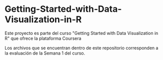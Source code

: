 # Getting-Started-with-Data-Visualization-in-R
Este proyecto es parte del curso "Getting Started with Data Visualization in R" que ofrece la plataforma Coursera


Los archivos que se encuentran dentro de este repositorio corresponden a la evaluación de la Semana 1 del curso.
